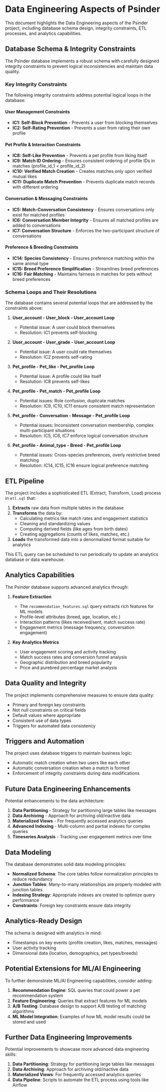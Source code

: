# Data Engineering Aspects of Psinder

This document highlights the Data Engineering aspects of the Psinder project, including database schema design, integrity constraints, ETL processes, and analytics capabilities.

## Database Schema & Integrity Constraints

The Psinder database implements a robust schema with carefully designed integrity constraints to prevent logical inconsistencies and maintain data quality.

### Key Integrity Constraints

The following integrity constraints address potential logical loops in the database:

#### User Management Constraints

- **IC1: Self-Block Prevention** - Prevents a user from blocking themselves
- **IC2: Self-Rating Prevention** - Prevents a user from rating their own profile

#### Pet Profile & Interaction Constraints

- **IC8: Self-Like Prevention** - Prevents a pet profile from liking itself
- **IC9: Match ID Ordering** - Ensures consistent ordering of profile IDs in matches (profile_id_1 < profile_id_2)
- **IC10: Verified Match Creation** - Creates matches only upon verified mutual likes
- **IC11: Duplicate Match Prevention** - Prevents duplicate match records with different ordering

#### Conversation & Messaging Constraints

- **IC5: Match-Conversation Consistency** - Ensures conversations only exist for matched profiles
- **IC6: Conversation Member Integrity** - Ensures all matched profiles are added to conversations
- **IC7: Conversation Structure** - Enforces the two-participant structure of conversations

#### Preference & Breeding Constraints

- **IC14: Species Consistency** - Ensures preference matching within the same animal type
- **IC15: Breed Preference Simplification** - Streamlines breed preferences
- **IC16: Fair Matching** - Maintains fairness in matches for pets without breed preferences

### Schema Loops and Their Resolutions

The database contains several potential loops that are addressed by the constraints above:

1. **User_account - User_block - User_account Loop**
   - Potential issue: A user could block themselves
   - Resolution: IC1 prevents self-blocking

2. **User_account - User_grade - User_account Loop**
   - Potential issue: A user could rate themselves
   - Resolution: IC2 prevents self-rating

3. **Pet_profile - Pet_like - Pet_profile Loop**
   - Potential issue: A profile could like itself
   - Resolution: IC8 prevents self-likes

4. **Pet_profile - Pet_match - Pet_profile Loop**
   - Potential issues: Role confusion, duplicate matches
   - Resolution: IC9, IC10, IC11 ensure consistent match representation

5. **Pet_profile - Conversation - Message - Pet_profile Loop**
   - Potential issues: Inconsistent conversation membership, complex multi-participant situations
   - Resolution: IC5, IC6, IC7 enforce logical conversation structure

6. **Pet_profile - Animal_type - Breed - Pet_profile Loop**
   - Potential issues: Cross-species preferences, overly restrictive breed matching
   - Resolution: IC14, IC15, IC16 ensure logical preference matching

## ETL Pipeline

The project includes a sophisticated ETL (Extract, Transform, Load) process in `etl.sql` that:

1. **Extracts** raw data from multiple tables in the database
2. **Transforms** the data by:
   - Calculating metrics like match rates and engagement statistics
   - Cleaning and standardizing values
   - Computing derived fields (like ages from birth dates)
   - Creating aggregations (counts of likes, matches, etc.)
3. **Loads** the transformed data into a denormalized format suitable for analytics

This ETL query can be scheduled to run periodically to update an analytics database or data warehouse.

## Analytics Capabilities

The Psinder database supports advanced analytics through:

1. **Feature Extraction**
   - The `recommendation_features.sql` query extracts rich features for ML models
   - Profile-level attributes (breed, age, location, etc.)
   - Interaction patterns (likes received/sent, match success rate)
   - Engagement metrics (message frequency, conversation engagement)

2. **Key Analytics Metrics**
   - User engagement scoring and activity tracking
   - Match success rates and conversion funnel analysis
   - Geographic distribution and breed popularity
   - Price and purebred percentage market analysis

## Data Quality and Integrity

The project implements comprehensive measures to ensure data quality:

- Primary and foreign key constraints
- Not null constraints on critical fields
- Default values where appropriate
- Consistent use of data types
- Triggers for automated data consistency

## Triggers and Automation

The project uses database triggers to maintain business logic:

- Automatic match creation when two users like each other
- Automatic conversation creation when a match is formed
- Enforcement of integrity constraints during data modifications

## Future Data Engineering Enhancements

Potential enhancements to the data architecture:

1. **Data Partitioning** - Strategy for partitioning large tables like messages
2. **Data Archiving** - Approach for archiving old/inactive data
3. **Materialized Views** - For frequently accessed analytics queries
4. **Advanced Indexing** - Multi-column and partial indexes for complex queries
5. **Timeseries Analysis** - Tracking user engagement metrics over time

## Data Modeling

The database demonstrates solid data modeling principles:

- **Normalized Schema**: The core tables follow normalization principles to reduce redundancy
- **Junction Tables**: Many-to-many relationships are properly modeled with junction tables
- **Indexing Strategy**: Appropriate indexes are created to optimize query performance
- **Constraints**: Foreign key constraints ensure data integrity

## Analytics-Ready Design

The schema is designed with analytics in mind:

- Timestamps on key events (profile creation, likes, matches, messages)
- User activity tracking
- Dimensional data (location, demographics, pet types/breeds)

## Potential Extensions for ML/AI Engineering

To further demonstrate ML/AI Engineering capabilities, consider adding:

1. **Recommendation Engine**: SQL queries that could power a pet recommendation system
2. **Feature Engineering**: Queries that extract features for ML models
3. **A/B Testing**: Database design to support A/B testing of matching algorithms
4. **ML Model Integration**: Examples of how ML model results could be stored and used

## Further Data Engineering Improvements

Potential improvements to showcase more advanced data engineering skills:

1. **Data Partitioning**: Strategy for partitioning large tables like messages
2. **Data Archiving**: Approach for archiving old/inactive data
3. **Materialized Views**: For frequently accessed analytics queries
4. **Data Pipeline**: Scripts to automate the ETL process using tools like Airflow 